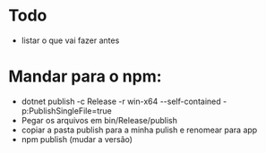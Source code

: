 # Todo
- listar o que vai fazer antes

# Mandar para o npm:
- dotnet publish -c Release -r win-x64 --self-contained -p:PublishSingleFile=true
- Pegar os arquivos em bin/Release/publish
- copiar a pasta publish para a minha pulish e renomear para app
- npm publish (mudar a versão)
